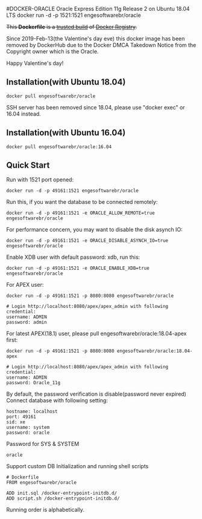 #DOCKER-ORACLE
Oracle Express Edition 11g Release 2 on Ubuntu 18.04 LTS
    docker run -d -p 1521:1521 engesoftwarebr/oracle

<del>This **Dockerfile** is a [trusted build](https://registry.hub.docker.com/u/engesoftwarebr/oracle/) of [Docker Registry](https://registry.hub.docker.com/).</del>

Since 2019-Feb-13(the Valentine's day eve) this docker image has been removed by DockerHub due to the Docker DMCA Takedown Notice from the Copyright owner which is the Oracle.

Happy Valentine's day!

## Installation(with Ubuntu 18.04)
```
docker pull engesoftwarebr/oracle
```
SSH server has been removed since 18.04, please use "docker exec" or 16.04 instead.

## Installation(with Ubuntu 16.04)
```
docker pull engesoftwarebr/oracle:16.04
```

## Quick Start

Run with 1521 port opened:
```
docker run -d -p 49161:1521 engesoftwarebr/oracle
```

Run this, if you want the database to be connected remotely:
```
docker run -d -p 49161:1521 -e ORACLE_ALLOW_REMOTE=true engesoftwarebr/oracle
```

For performance concern, you may want to disable the disk asynch IO:
```
docker run -d -p 49161:1521 -e ORACLE_DISABLE_ASYNCH_IO=true engesoftwarebr/oracle
```

Enable XDB user with default password: xdb, run this:
```
docker run -d -p 49161:1521 -e ORACLE_ENABLE_XDB=true engesoftwarebr/oracle
```

For APEX user:
```
docker run -d -p 49161:1521 -p 8080:8080 engesoftwarebr/oracle
```

```
# Login http://localhost:8080/apex/apex_admin with following credential:
username: ADMIN
password: admin
```

For latest APEX(18.1) user, please pull engesoftwarebr/oracle:18.04-apex first:
```
docker run -d -p 49161:1521 -p 8080:8080 engesoftwarebr/oracle:18.04-apex
```

```
# Login http://localhost:8080/apex/apex_admin with following credential:
username: ADMIN
password: Oracle_11g
```

By default, the password verification is disable(password never expired)<br/>
Connect database with following setting:
```
hostname: localhost
port: 49161
sid: xe
username: system
password: oracle
```

Password for SYS & SYSTEM
```
oracle
```

Support custom DB Initialization and running shell scripts
```
# Dockerfile
FROM engesoftwarebr/oracle

ADD init.sql /docker-entrypoint-initdb.d/
ADD script.sh /docker-entrypoint-initdb.d/
```
Running order is alphabetically.
